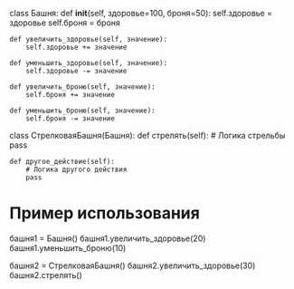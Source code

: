 class Башня:
    def __init__(self, здоровье=100, броня=50):
        self.здоровье = здоровье
        self.броня = броня
        
    def увеличить_здоровье(self, значение):
        self.здоровье += значение
    
    def уменьшить_здоровье(self, значение):
        self.здоровье -= значение
    
    def увеличить_броню(self, значение):
        self.броня += значение
    
    def уменьшить_броню(self, значение):
        self.броня -= значение


class СтрелковаяБашня(Башня):
    def стрелять(self):
        # Логика стрельбы
        pass

    def другое_действие(self):
        # Логика другого действия
        pass

# Пример использования
башня1 = Башня()
башня1.увеличить_здоровье(20)
башня1.уменьшить_броню(10)

башня2 = СтрелковаяБашня()
башня2.увеличить_здоровье(30)
башня2.стрелять()
